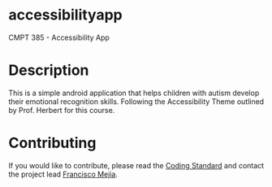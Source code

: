 # accessibilityapp
CMPT 385 - Accessibility App

# Description
This is a simple android application that helps children with autism develop their emotional recognition skills. Following the Accessibility Theme outlined by Prof. Herbert for this course.

# Contributing
If you would like to contribute, please read the [Coding Standard](CODING_STANDARD.md) and contact the project lead [Francisco Mejia](https://github.com/franciscomejiacalles).

<!-- # Project Team
Francisco
Lucy
Dave
Junjie
Jacobus
-->

<!-- Any other sections we intend to add ? -->
